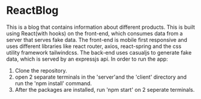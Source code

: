 # ReactBlog
This is a blog that contains information about different products. This is built using React(with hooks) on the front-end, which consumes data from a server that serves fake data. The front-end is mobile first responsive and uses different libraries like react router, axios, react-spring and the css utility framework tailwindcss. The back-end uses casualjs to generate fake data, which is served by an expressjs api.
In order to run the app:
1) Clone the repository.
2) open 2 separate terminals in the 'server'and the 'client' directory and run the 'npm install' command.
3) After the packages are installed, run 'npm start' on 2 seperate terminals.
